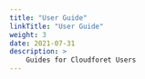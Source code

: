 ```yaml
---
title: "User Guide"
linkTitle: "User Guide"
weight: 3
date: 2021-07-31
description: >
    Guides for Cloudforet Users
---
```


